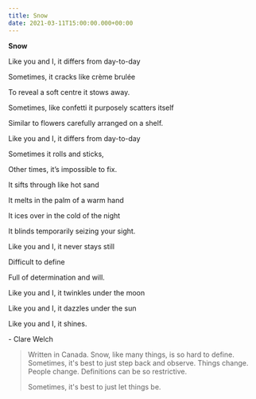 ```yaml
---
title: Snow
date: 2021-03-11T15:00:00.000+00:00
---
```


**Snow**

Like you and I, it differs from day-to-day

Sometimes, it cracks like crème brulée

To reveal a soft centre it stows away.

Sometimes, like confetti it purposely scatters itself

Similar to flowers carefully arranged on a shelf.

Like you and I, it differs from day-to-day

Sometimes it rolls and sticks,

Other times, it’s impossible to fix.

It sifts through like hot sand

It melts in the palm of a warm hand

It ices over in the cold of the night

It blinds temporarily seizing your sight.

Like you and I, it never stays still

Difficult to define

Full of determination and will.

Like you and I, it twinkles under the moon

Like you and I, it dazzles under the sun

Like you and I, it shines.

\- Clare Welch

> Written in Canada. Snow, like many things, is so hard to define. Sometimes, it's best to just step back and observe. Things change. People change. Definitions can be so restrictive.
>
> Sometimes, it's best to just let things be.
